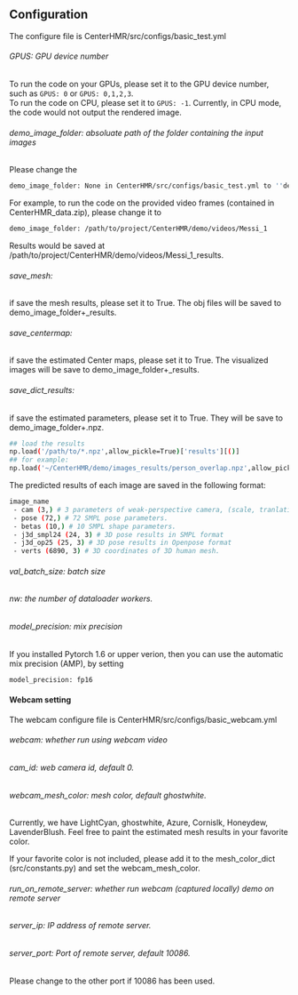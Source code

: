 ## Configuration

The configure file is CenterHMR/src/configs/basic_test.yml

###### GPUS: GPU device number  
To run the code on your GPUs, please set it to the GPU device number, such as `GPUS: 0` or `GPUS: 0,1,2,3`.  
To run the code on CPU, please set it to `GPUS: -1`. Currently, in CPU mode, the code would not output the rendered image.  

###### demo_image_folder: absoluate path of the folder containing the input images
Please change the 
```bash
demo_image_folder: None in CenterHMR/src/configs/basic_test.yml to ''demo_image_folder: absoluate path to the image folder''
```

For example, to run the code on the provided video frames (contained in CenterHMR_data.zip), please change it to 
```bash
demo_image_folder: /path/to/project/CenterHMR/demo/videos/Messi_1
```
Results would be saved at /path/to/project/CenterHMR/demo/videos/Messi_1_results.

###### save_mesh: 

if save the mesh results, please set it to True. The obj files will be saved to demo_image_folder+\_results.

###### save_centermap: 

if save the estimated Center maps, please set it to True. The visualized images will be save to demo_image_folder+\_results.

###### save_dict_results: 

if save the estimated parameters, please set it to True. They will be save to demo_image_folder+\.npz.
```bash
## load the results
np.load('/path/to/*.npz',allow_pickle=True)['results'][()]
## for example:
np.load('~/CenterHMR/demo/images_results/person_overlap.npz',allow_pickle=True)['results'][()]
```

The predicted results of each image are saved in the following format:
```bash
image_name
 - cam (3,) # 3 parameters of weak-perspective camera, (scale, tranlation_x, tranlation_y)
 - pose (72,) # 72 SMPL pose parameters.
 - betas (10,) # 10 SMPL shape parameters.
 - j3d_smpl24 (24, 3) # 3D pose results in SMPL format
 - j3d_op25 (25, 3) # 3D pose results in Openpose format
 - verts (6890, 3) # 3D coordinates of 3D human mesh.
```

###### val_batch_size: batch size 

###### nw: the number of dataloader workers. 

###### model_precision: mix precision

If you installed Pytorch 1.6 or upper verion, then you can use the automatic mix precision (AMP), by setting
```bash
model_precision: fp16
```
#### Webcam setting 

The webcam configure file is CenterHMR/src/configs/basic_webcam.yml

###### webcam: whether run using webcam video

###### cam_id: web camera id, default 0. 

###### webcam_mesh_color: mesh color, default ghostwhite.

Currently, we have LightCyan, ghostwhite, Azure, Cornislk, Honeydew, LavenderBlush. Feel free to paint the estimated mesh results in your favorite color.

If your favorite color is not included, please add it to the mesh_color_dict (src/constants.py) and set the webcam_mesh_color.

###### run_on_remote_server: whether run webcam (captured locally) demo on remote server 

###### server_ip: IP address of remote server.

###### server_port: Port of remote server, default 10086.

Please change to the other port if 10086 has been used.